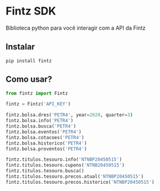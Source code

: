 # Fintz SDK

Biblioteca python para você interagir com a API da Fintz

## Instalar

```
pip install fintz
```

## Como usar?

```py
from fintz import Fintz

fintz = Fintz('API_KEY')

fintz.bolsa.dres('PETR4', year=2020, quarter=3)
fintz.bolsa.info('PETR4')
fintz.bolsa.busca('PETR4')
fintz.bolsa.eventos('PETR4')
fintz.bolsa.cotacoes('PETR4')
fintz.bolsa.historico('PETR4')
fintz.bolsa.proventos('PETR4')

fintz.titulos.tesouro.info('NTNBP20450515')
fintz.titulos.tesouro.cupons('NTNB20450515')
fintz.titulos.tesouro.busca()
fintz.titulos.tesouro.precos.atual('NTNBP20450515')
fintz.titulos.tesouro.precos.historico('NTNBP20450515')
```
